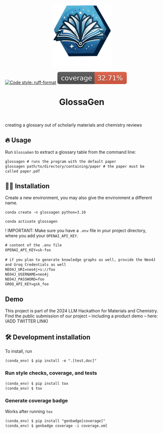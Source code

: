 <p align="center">
  <img src="assets/glossagen-logo.png" width="200">
</p>

[![Code style: ruff-format](https://img.shields.io/badge/code%20style-ruff_format-6340ac.svg)](https://github.com/astral-sh/ruff)
![Coverage Status](https://raw.githubusercontent.com/mlederbauer/glossagen/main/coverage-badge.svg)

<h1 align="center">
GlossaGen
</h1>

<br>


creating a glossary out of scholarly materials and chemistry reviews

## 🔥 Usage

Run `GlossaGen` to extract a glossary table from the command line:
```
glossagen # runs the program with the default paper
glossagen path/to/directory/containing/paper # the paper must be called paper.pdf
```

## 👩‍💻 Installation

Create a new environment, you may also give the environment a different name. 

```
conda create -n glossagen python=3.10 
```

```
conda activate glossagen
```

! IMPORTANT: Make sure you have a `.env` file in your project directory, where you add your `OPENAI_API_KEY`.
```
# content of the .env file
OPENAI_API_KEY=sk-foo

# if you plan to generate knowledge graphs as well, provide the Neo4J and Groq Credentials as well
NEO4J_URI=neo4j+s://foo
NEO4J_USERNAME=neo4j
NEO4J_PASSWORD=foo
GROQ_API_KEY=gsk_foo
```

## Demo

This project is part of the 2024 LLM Hackathon for Materials and Chemistry.
Find the public submission of our project – including a product demo – here:
(ADD TWITTER LINK)

## 🛠️ Development installation

To install, run

```
(conda_env) $ pip install -e ".[test,doc]"
```

### Run style checks, coverage, and tests

```
(conda_env) $ pip install tox
(conda_env) $ tox
```

### Generate coverage badge

Works after running `tox`

```
(conda_env) $ pip install "genbadge[coverage]"
(conda_env) $ genbadge coverage -i coverage.xml
```


